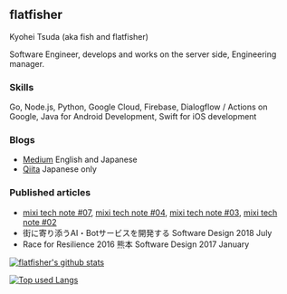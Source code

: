 ## flatfisher
Kyohei Tsuda (aka fish and flatfisher)

Software Engineer, develops and works on the server side, Engineering manager.

### Skills
Go, Node.js, Python, Google Cloud, Firebase, Dialogflow / Actions on Google, Java for Android Development, Swift for iOS development

### Blogs
- [Medium](https://medium.com/@flatfisher) English and Japanese
- [Qiita](https://qiita.com/flatfisher) Japanese only

### Published articles
- [mixi tech note #07](https://techbookfest.org/product/5148888694521856), [mixi tech note #04](https://techbookfest.org/product/6713670480429056), [mixi tech note #03](https://techbookfest.org/product/6465552394485760), [mixi tech note #02](https://techbookfest.org/product/5256674994552832)
- 街に寄り添うAI・Botサービスを開発する Software Design 2018 July
- Race for Resilience 2016 熊本 Software Design 2017 January

[![flatfisher's github stats](https://github-readme-stats.vercel.app/api?username=flatfisher&hide=contribs&count_private=true&show_icons=true&theme=tokyonight)](https://github.com/flatfisher/)

[![Top used Langs](https://github-readme-stats.vercel.app/api/top-langs/?username=flatfisher&layout=compact&theme=tokyonight)](https://github.com/flatfisher/)
